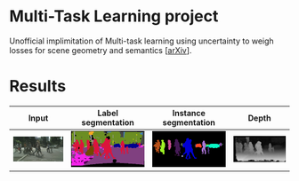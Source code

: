 # Multi-Task Learning project
Unofficial implimitation of Multi-task learning using uncertainty to weigh losses for scene geometry and semantics [[arXiv](https://arxiv.org/abs/1705.07115)].

# Results
|        Input        | Label <br>segmentation  |Instance <br>segmentation|       Depth         |
|:-------------------:|:-------------------:|:-------------------:|:-------------------:|
|<img width="220px" src='inputs/Pedestrian_crossing_0.png'>|<img src='results/resNet_label_instance_disp/label_Pedestrian_crossing_0.png' width="220px">|<img src='results/resNet_label_instance_disp/instance_Pedestrian_crossing_0.png' width="220px">|<img src='results/resNet_label_instance_disp/disp_Pedestrian_crossing_0.png' width="220px">|


